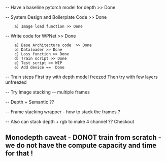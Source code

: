 -- Have a baseline pytorch model for depth >> Done  

-- System Design and Boilerplate Code >> Done
	
		a) Image load function >> Done

-- Write code for WPNet >> Done

		a) Base Architecture code  >> Done
		b) Dataloader >> Done
		c) Loss function >> Done
		d) Train script >> Done 
		e) Test script >> WIP
		e) Add device ==  Done

-- Train steps
	First try with depth model freezed
	Then try with few layers unfreezed 

-- Try Image stacking -- multiple frames

-- Depth + Semantic ??

-- Frame stacking wrapper - how to stack the frames ?

-- Also can stack depth + rgb to make 4 channel ?? Checkout 


## Monodepth caveat - DONOT train from scratch - we do not have the compute capacity and time for that ! 
